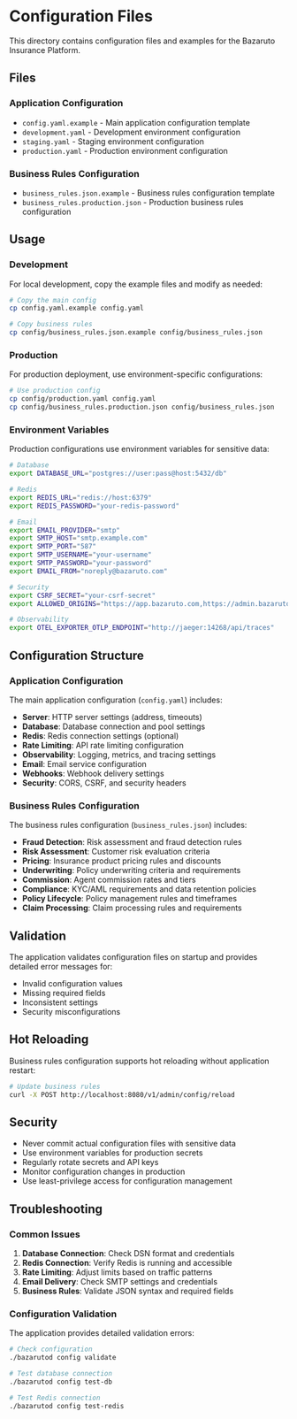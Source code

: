 # Configuration Files

This directory contains configuration files and examples for the Bazaruto Insurance Platform.

## Files

### Application Configuration

- `config.yaml.example` - Main application configuration template
- `development.yaml` - Development environment configuration
- `staging.yaml` - Staging environment configuration  
- `production.yaml` - Production environment configuration

### Business Rules Configuration

- `business_rules.json.example` - Business rules configuration template
- `business_rules.production.json` - Production business rules configuration

## Usage

### Development

For local development, copy the example files and modify as needed:

```bash
# Copy the main config
cp config.yaml.example config.yaml

# Copy business rules
cp config/business_rules.json.example config/business_rules.json
```

### Production

For production deployment, use environment-specific configurations:

```bash
# Use production config
cp config/production.yaml config.yaml
cp config/business_rules.production.json config/business_rules.json
```

### Environment Variables

Production configurations use environment variables for sensitive data:

```bash
# Database
export DATABASE_URL="postgres://user:pass@host:5432/db"

# Redis
export REDIS_URL="redis://host:6379"
export REDIS_PASSWORD="your-redis-password"

# Email
export EMAIL_PROVIDER="smtp"
export SMTP_HOST="smtp.example.com"
export SMTP_PORT="587"
export SMTP_USERNAME="your-username"
export SMTP_PASSWORD="your-password"
export EMAIL_FROM="noreply@bazaruto.com"

# Security
export CSRF_SECRET="your-csrf-secret"
export ALLOWED_ORIGINS="https://app.bazaruto.com,https://admin.bazaruto.com"

# Observability
export OTEL_EXPORTER_OTLP_ENDPOINT="http://jaeger:14268/api/traces"
```

## Configuration Structure

### Application Configuration

The main application configuration (`config.yaml`) includes:

- **Server**: HTTP server settings (address, timeouts)
- **Database**: Database connection and pool settings
- **Redis**: Redis connection settings (optional)
- **Rate Limiting**: API rate limiting configuration
- **Observability**: Logging, metrics, and tracing settings
- **Email**: Email service configuration
- **Webhooks**: Webhook delivery settings
- **Security**: CORS, CSRF, and security headers

### Business Rules Configuration

The business rules configuration (`business_rules.json`) includes:

- **Fraud Detection**: Risk assessment and fraud detection rules
- **Risk Assessment**: Customer risk evaluation criteria
- **Pricing**: Insurance product pricing rules and discounts
- **Underwriting**: Policy underwriting criteria and requirements
- **Commission**: Agent commission rates and tiers
- **Compliance**: KYC/AML requirements and data retention policies
- **Policy Lifecycle**: Policy management rules and timeframes
- **Claim Processing**: Claim processing rules and requirements

## Validation

The application validates configuration files on startup and provides detailed error messages for:

- Invalid configuration values
- Missing required fields
- Inconsistent settings
- Security misconfigurations

## Hot Reloading

Business rules configuration supports hot reloading without application restart:

```bash
# Update business rules
curl -X POST http://localhost:8080/v1/admin/config/reload
```

## Security

- Never commit actual configuration files with sensitive data
- Use environment variables for production secrets
- Regularly rotate secrets and API keys
- Monitor configuration changes in production
- Use least-privilege access for configuration management

## Troubleshooting

### Common Issues

1. **Database Connection**: Check DSN format and credentials
2. **Redis Connection**: Verify Redis is running and accessible
3. **Rate Limiting**: Adjust limits based on traffic patterns
4. **Email Delivery**: Check SMTP settings and credentials
5. **Business Rules**: Validate JSON syntax and required fields

### Configuration Validation

The application provides detailed validation errors:

```bash
# Check configuration
./bazarutod config validate

# Test database connection
./bazarutod config test-db

# Test Redis connection
./bazarutod config test-redis
```
